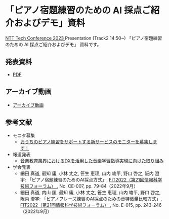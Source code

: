 <!-- -*- coding: utf-8 -*- -->
# 「ピアノ宿題練習のための AI 採点ご紹介およびデモ」資料

[NTT Tech Conference 2023
](https://ntt-developers.github.io/ntt-tech-conference/2023/)
Presentation (Track2 14:50~)
「ピアノ宿題練習のための AI 採点ご紹介およびデモ」
資料です。

## 発表資料

* [PDF](./20230324_NTTTechConf_PianoScoring_r3.pdf)

## アーカイブ動画

* [アーカイブ動画](https://www.youtube.com/watch?v=sBriGtPQj9Q&t=1889s)

## 参考文献

* モニタ募集
    + [おうちのピアノ練習をサポートする新サービスのモニターを募集します！
](https://corporate.piano.or.jp/news/2023/06/entry_162.html)
* 報道発表
    + [音楽教育業界におけるDXを活用した音楽学習指導実現に向けた取り組み
](https://www.ntt-east.co.jp/release/detail/20220608_01.html)
* 学会発表
    + 細田 真道, 最知 庸, 小林 丈之,
      笹生 恵理, 山内 竣平, 野口 啓之, 阪内 澄宇:
      「ピアノ宿題練習のためのAI採点方式」,
      [FIT2022（第21回情報科学技術フォーラム）
](https://www.ipsj.or.jp/event/fit/fit2022/index.html),
      No. CE-007, pp. 79-84（2022年9月）
    + 細田 真道, 内山 匡, 最知 庸, 小林 丈之,
      笹生 恵理, 山内 竣平, 野口 啓之, 阪内 澄宇:
      「ピアノフレーズ練習のAI採点のための音特徴量比較方式」,
      [FIT2022（第21回情報科学技術フォーラム）
](https://www.ipsj.or.jp/event/fit/fit2022/index.html),
      No. E-015, pp. 243-246（2022年9月）
